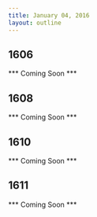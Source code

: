 ```yaml
---
title: January 04, 2016
layout: outline
---
```


## 1606
*** Coming Soon ***

## 1608
*** Coming Soon ***

## 1610
*** Coming Soon ***

## 1611
*** Coming Soon ***

